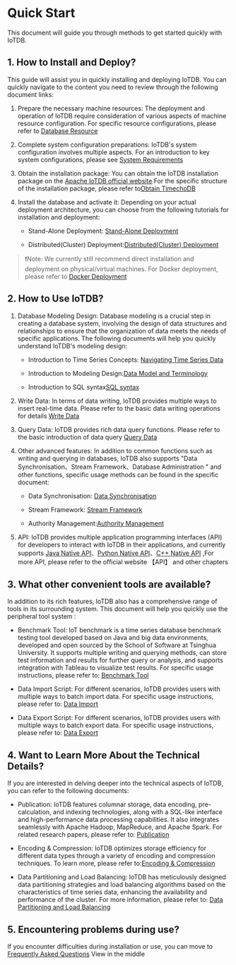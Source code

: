 <!--

    Licensed to the Apache Software Foundation (ASF) under one
    or more contributor license agreements.  See the NOTICE file
    distributed with this work for additional information
    regarding copyright ownership.  The ASF licenses this file
    to you under the Apache License, Version 2.0 (the
    "License"); you may not use this file except in compliance
    with the License.  You may obtain a copy of the License at
    
        http://www.apache.org/licenses/LICENSE-2.0
    
    Unless required by applicable law or agreed to in writing,
    software distributed under the License is distributed on an
    "AS IS" BASIS, WITHOUT WARRANTIES OR CONDITIONS OF ANY
    KIND, either express or implied.  See the License for the
    specific language governing permissions and limitations
    under the License.

-->


# Quick Start

This document will guide you through methods to get started quickly with IoTDB.

## 1. How to Install and Deploy?

This guide will assist you in quickly installing and deploying IoTDB. You can quickly navigate to the content you need to review through the following document links:

1.  Prepare the necessary machine resources: The deployment and operation of IoTDB require consideration of various aspects of machine resource configuration. For specific resource configurations, please refer to [Database Resource](../Deployment-and-Maintenance/Database-Resources.md)

2. Complete system configuration preparations: IoTDB's system configuration involves multiple aspects. For an introduction to key system configurations, please see [System Requirements](../Deployment-and-Maintenance/Environment-Requirements.md)

3. Obtain the installation package: You can obtain the IoTDB installation package on the [Apache IoTDB official website](https://iotdb.apache.org/zh/Download/).For the specific structure of the installation package, please refer to[Obtain TimechoDB](../Deployment-and-Maintenance/IoTDB-Package_apache.md)


4. Install the database and activate it: Depending on your actual deployment architecture, you can choose from the following tutorials for installation and deployment:

   - Stand-Alone Deployment: [Stand-Alone Deployment ](../Deployment-and-Maintenance/Stand-Alone-Deployment_apache.md)

   - Distributed(Cluster) Deployment:[Distributed(Cluster) Deployment](../Deployment-and-Maintenance/Cluster-Deployment_apache.md)

> ❗️Note: We currently still recommend direct installation and deployment on physical/virtual machines. For Docker deployment, please refer to [Docker Deployment](../Deployment-and-Maintenance/Docker-Deployment_apache.md)

## 2. How to Use IoTDB?

1. Database Modeling Design: Database modeling is a crucial step in creating a database system, involving the design of data structures and relationships to ensure that the organization of data meets the needs of specific applications. The following documents will help you quickly understand IoTDB's modeling design:
   
   - Introduction to Time Series Concepts: [Navigating Time Series Data](../Background-knowledge/Navigating_Time_Series_Data.md)

   - Introduction to Modeling Design:[Data Model and Terminology](../Background-knowledge/Data-Model-and-Terminology_apache.md)

   - Introduction to SQL syntax[SQL syntax](../Basic-Concept/Operate-Metadata_apache.md)

2. Write Data: In terms of data writing, IoTDB provides multiple ways to insert real-time data. Please refer to the basic data writing operations for details [Write Data](../Basic-Concept/Write-Data)

3. Query Data: IoTDB provides rich data query functions. Please refer to the basic introduction of data query [Query Data](../Basic-Concept/Query-Data.md)

4. Other advanced features: In addition to common functions such as writing and querying in databases, IoTDB also supports "Data Synchronisation、Stream Framework、Database Administration " and other functions, specific usage methods can be found in the specific document:

   - Data Synchronisation: [Data Synchronisation](../User-Manual/Data-Sync_apache.md)

   - Stream Framework: [Stream Framework](../User-Manual/Streaming_apache.md)

   - Authority Management:[Authority Management](../User-Manual/Authority-Management.md)

5. API: IoTDB provides multiple application programming interfaces (API) for developers to interact with IoTDB in their applications, and currently supports [Java Native API](../API/Programming-Java-Native-API.md)、[Python Native API](../API/Programming-Python-Native-API.md)、[C++ Native API](../API/Programming-Cpp-Native-API.md) ,For more API, please refer to the official website 【API】 and other chapters

## 3. What other convenient tools are available?

In addition to its rich features, IoTDB also has a comprehensive range of tools in its surrounding system. This document will help you quickly use the peripheral tool system : 

   - Benchmark Tool: IoT benchmark is a time series database benchmark testing tool developed based on Java and big data environments, developed and open sourced by the School of Software at Tsinghua University. It supports multiple writing and querying methods, can store test information and results for further query or analysis, and supports integration with Tableau to visualize test results. For specific usage instructions, please refer to: [Benchmark Tool](../Tools-System/Benchmark.md)

   - Data Import Script: For different scenarios, IoTDB provides users with multiple ways to batch import data. For specific usage instructions, please refer to: [Data Import](../Tools-System/Data-Import-Tool.md)

   - Data Export Script: For different scenarios, IoTDB provides users with multiple ways to batch export data. For specific usage instructions, please refer to: [Data Export](../Tools-System/Data-Export-Tool.md)

## 4. Want to Learn More About the Technical Details?

If you are interested in delving deeper into the technical aspects of IoTDB, you can refer to the following documents:

   - Publication: IoTDB features columnar storage, data encoding, pre-calculation, and indexing technologies, along with a SQL-like interface and high-performance data processing capabilities. It also integrates seamlessly with Apache Hadoop, MapReduce, and Apache Spark. For related research papers, please refer to: [Publication](../Technical-Insider/Publication.md)

   - Encoding & Compression: IoTDB optimizes storage efficiency for different data types through a variety of encoding and compression techniques. To learn more,  please refer to:[Encoding & Compression](../Technical-Insider/Encoding-and-Compression.md)
 
   - Data Partitioning and Load Balancing:  IoTDB has meticulously designed data partitioning strategies and load balancing algorithms based on the characteristics of time series data, enhancing the availability and performance of the cluster. For more information,  please refer to: [Data Partitioning and Load Balancing](../Technical-Insider/Cluster-data-partitioning.md)

## 5. Encountering problems during use?

If you encounter difficulties during installation or use, you can move to [Frequently Asked Questions](../FAQ/Frequently-asked-questions.md) View in the middle
